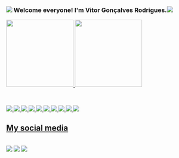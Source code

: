 ### <img src="https://img.icons8.com/color/50/000000/devpost.png"/> Welcome everyone! I'm Vitor Gonçalves Rodrigues.<img src="https://img.icons8.com/color/50/000000/devpost.png"/>
  <div>
    <a href="https://github.com/vitor7goncalves">
    <img height="180em" src="https://github-readme-stats.vercel.app/api?username=vitor7goncalves&show_icons=true&theme=tokyonight&include_all_commits=true&count_private=true"/>
    <img height="180em" src="https://github-readme-stats.vercel.app/api/top-langs/?username=vitor7goncalves&layout=compact&langs_count=16&theme=tokyonight"/>
  </div>

  ##
  <div style="display: inline_block"><br>
  <img src="https://img.icons8.com/color/48/000000/html-5--v1.png"/>
  <img src="https://img.icons8.com/color/48/000000/css3.png"/>
  <img src="https://img.icons8.com/color/48/000000/javascript--v2.png"/>
  <img src="https://img.icons8.com/color/48/000000/c-sharp-logo.png"/>
  <img src="https://img.icons8.com/fluency/48/000000/php.png"/>
  <img src="https://img.icons8.com/fluency/50/000000/unity.png"/>
  <img src="https://img.icons8.com/color/48/000000/bootstrap.png"/>
  <img src="https://img.icons8.com/ios-filled/50/000000/jquery.png"/>
  <img src="https://img.icons8.com/color/48/000000/typescript.png"/>
  <img src="https://img.icons8.com/color/48/000000/vue-js.png"/>
</div>
  
## My social media
 <div style="display: inline_block"><br>
  <a href="https://www.linkedin.com/in/vitor-gon%C3%A7alves-rodrigues-1aa9b4110/"><img src="https://img.icons8.com/color/48/000000/linkedin.png"/></a>
  <a href="https://www.facebook.com/sillenyus.vitor"><img src="https://img.icons8.com/color/48/000000/facebook.png"/></a>
  <a href="https://www.instagram.com/goncalvesvitor7/"><img src="https://img.icons8.com/color/48/000000/instagram-new--v2.png"/></a>
</div>
